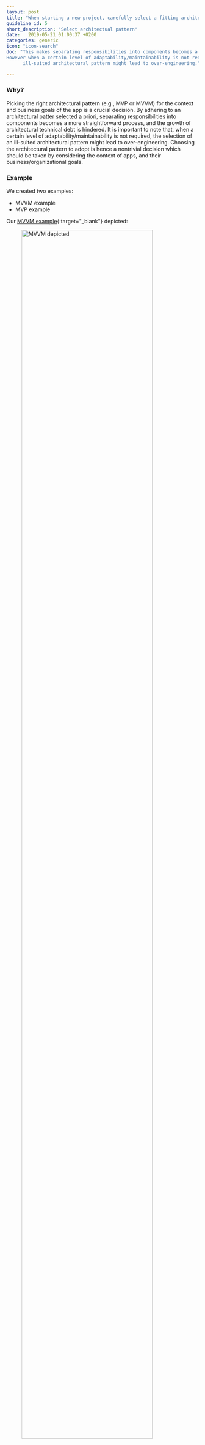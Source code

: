 ```yaml
---
layout: post
title: "When starting a new project, carefully select a fitting architectural pattern to adhere to."
guideline_id: 5
short_description: "Select architectual pattern"
date:   2019-05-21 01:00:37 +0200
categories: generic
icon: "icon-search"
doc: "This makes separating responsibilities into components becomes a more straightforward process.
However when a certain level of adaptability/maintainability is not required, the selection of an
      ill-suited architectural pattern might lead to over-engineering."

---
```

<h3>Why?</h3>
Picking the
right architectural pattern (e.g., MVP or MVVM) for the
context and business goals of the app is a crucial decision. By
adhering to an architectural patter selected a priori, separating
responsibilities into components becomes a more straightforward process, and the growth of architectural technical debt is
hindered. It is important to note that, when a certain level of
adaptability/maintainability is not required, the selection of an
ill-suited architectural pattern might lead to over-engineering.
Choosing the architectural pattern to adopt is hence a nontrivial decision which should be taken by considering the
context of apps, and their business/organizational goals.

<h3>Example</h3>
We created two examples:
<ul>
<li>MVVM example</li>
<li>MVP example</li>
</ul>

Our [MVVM example][architecture-example]{:target="_blank"} depicted:
<figure>
  <img src="/assets/MVVM_depicted.png" alt="MVVM depicted" width="90%">
</figure>

Our [MVVM example][github-page]{:target="_blank"} depicted:
<figure>
  <img src="/assets/MVPLogin_depicted.png" alt="MVVM depicted" width="90%">
</figure>

Both the MVVM architecture and the MVP are both recommended architectures when developing Android applications.
As we can see choosing these architectures each component (model, view, presenter/ ViewModel) has its own responsibilities.
Which makes improves testing and so also maintainability because each component can be tested separately.
So whenever a test fails, it can be directly seen from which component this test fails.

Check out both the [MVVM example][architecture-example]{:target="_blank"} and the [MVP example][github-page]{:target="_blank"} on these links.

<a href="https://github.com/Geertdepont/bachelor_thesis/tree/master/ArchitectureExample" target="_blank"><button type="button" class="btn btn-primary btn-icon-right">MVVM example</button></a>
<a href=" https://github.com/Geertdepont/bachelor_thesis/tree/master/MVPLogin" target="_blank"><button type="button" class="btn btn-primary btn-icon-right">MVP example</button></a>

This guideline was extracted from:
<table id="guidelinelinks">
  <tr>
    <th>Id</th>
    <th>Guideline</th>
    <th>URL</th>
  </tr>
    <tr>
      <td>168</td>
      <td>MVVM can not be justified for small projects.</td>
      <td><a href="https://stfalcon.com/en/blog/post/android-mvvm" target="_blank">https://stfalcon.com/en/blog/post/android-mvvm</a></td>
    </tr>   
    <tr>
      <td>229</td>
      <td>[...] Onion Architecture, Hexagonal Architecture (also known as Ports and Adapters) and the popular Clean Architecture, among other layered architectures. Though these approximations have their own fancy names and could seem completely different, they share a lot in common. In fact, its main intent is the same: Achieve a highlevel separation of concerns by layering.</td>
      <td><a href="http://pguardiola.com/blog/clean-architecture-part-1/" target="_blank">http://pguardiola.com/blog/clean-architecture-part-1/</a></td>
    </tr>        
    <tr>
      <td>230</td>
      <td>[General on styles] There are a lot of scenarios where we aren’t gonna need that level of adaptability. Especially in mobile applications in which the domain logic is really close to the view. Prematurely creating that kind of indirection and isolation is usually a waste of time and it may be a bit overkill.</td>
      <td><a href="http://pguardiola.com/blog/clean-architecture-part-1/" target="_blank">http://pguardiola.com/blog/clean-architecture-part-1/</a></td>
    </tr>       
    <tr>
      <td>118</td>
      <td>Another important thing is different entities for each layer of application. As dependency inversion principle works in the other way works additional fields decreasing. The purpose of different entities for each layer is to reduce the amount of information inner layer may depend on. E.g., you don’t need api version at your entity in domain and presentation layers of your application, you only need this property in data layers.</td>
      <td><a href="https://hackernoon.com/android-clean-architecture-with-kotlin-rxjava-and-dagger-2-6006be2d0c02/" target="_blank">https://hackernoon.com/android-clean-architecture-with-kotlin-rxjava-and-dagger-2-6006be2d0c02/</a></td>
    </tr>    
</table>


[architecture-example]: https://github.com/Geertdepont/bachelor_thesis/tree/master/ArchitectureExample
[github-page]: https://github.com/Geertdepont/bachelor_thesis/tree/master/MVPLogin
[article-page]: https://robertoverdecchia.github.io/papers/ICSA_2019.pdf